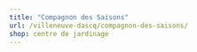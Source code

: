 ```yaml
---
title: "Compagnon des Saisons"
url: /villeneuve-dascq/compagnon-des-saisons/
shop: centre de jardinage
---
```


